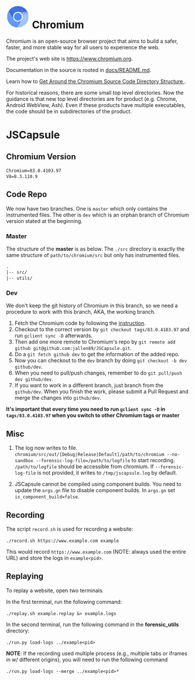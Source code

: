 # ![Logo](chrome/app/theme/chromium/product_logo_64.png) Chromium

Chromium is an open-source browser project that aims to build a safer, faster,
and more stable way for all users to experience the web.

The project's web site is https://www.chromium.org.

Documentation in the source is rooted in [docs/README.md](docs/README.md).

Learn how to [Get Around the Chromium Source Code Directory Structure
](https://www.chromium.org/developers/how-tos/getting-around-the-chrome-source-code).

For historical reasons, there are some small top level directories. Now the
guidance is that new top level directories are for product (e.g. Chrome,
Android WebView, Ash). Even if these products have multiple executables, the
code should be in subdirectories of the product.

# JSCapsule

## Chromium Version

```
Chromium=83.0.4103.97
V8=8.3.110.9
```

## Code Repo

We now have two branches. One is `master` which only contains the instrumented files.
The other is `dev` which is an orphan branch of Chromium version stated at the beginning.

### Master
The structure of the **master** is as below. The `./src` directory is exactly the same
structure of `path/to/chromium/src` but only has instrumented files.

```
.
|-- src/
|-- utils/
```


### Dev

We don't keep the git history of Chromium in this branch, so we need a procedure to
work with this branch, AKA, the working branch.
1. Fetch the Chromium code by following the [instruction](https://www.chromium.org/developers/how-tos/get-the-code).
2. Checkout to the correct version by `git checkout tags/83.0.4103.97` and run `gclient sync -D` afterwards.
3. Then add one more remote to Chromium's repo by `git remote add github git@github.com:jallen89/JSCapsule.git`.
4. Do a `git fetch github dev` to get the information of the added repo.
5. Now you can checkout to the `dev` branch by doing `git checkout -b dev github/dev`.
6. When you need to pull/push changes, remember to do `git pull/push dev github/dev`.
7. If you want to work in a different branch, just branch from the `github/dev`. When you finish the work, please submit a Pull Request
   and merge the changes into `github/dev`.

**It's important that every time you need to run `gclient sync -D` in `tags/83.0.4103.97` when you switch to other Chromium tags or master**

## Misc

1. The log now writes to file. `chromium/src/out/[Debug|Release|Default]/path/to/chromium --no-sandbox --forensic-log-file=/path/to/logfile` to start recording. `/path/to/logfile` should be accessible from chromium. If `--forensic-log-file` is not provided, it writes to `/tmp/jscapsule.log` by default.

2. JSCapsule cannot be compiled using component builds. You need to update the  `args.gn` file to disable component builds. In `args.gn` set `is_component_build=false`. 



## Recording 

The script `record.sh` is used for recording a website: 

`./record.sh https://www.example.com example` 

This would record `https://www.example.com` (NOTE: always used the entire URL) and store the logs in `example<pid>`. 

## Replaying

To replay a website, open two terminals. 

In the first terminal, run the following command: 

`./replay.sh example.replay &> example.logs`

In the second terminal, run the following command in the __forensic_utils__ directory:

`./run.py load-logs ../example<pid>`

__NOTE__: If the recording used multiple process (e.g., multiple tabs or iframes in w/ different origins), you will need to run the following command

`./run.py load-logs --merge ../example<pid>*`







